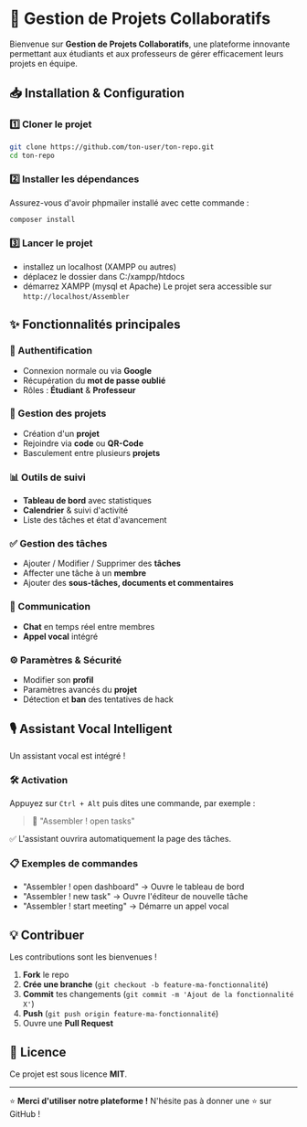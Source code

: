 # 🚀 Gestion de Projets Collaboratifs

Bienvenue sur **Gestion de Projets Collaboratifs**, une plateforme innovante permettant aux étudiants et aux professeurs de gérer efficacement leurs projets en équipe.

## 📥 Installation & Configuration

### 1️⃣ Cloner le projet
```bash
git clone https://github.com/ton-user/ton-repo.git
cd ton-repo
```

### 2️⃣ Installer les dépendances
Assurez-vous d'avoir phpmailer installé avec cette commande :
```bash
composer install
```

### 3️⃣ Lancer le projet
- installez un localhost (XAMPP ou autres)
- déplacez le dossier dans C:/xampp/htdocs
- démarrez XAMPP (mysql et Apache)
Le projet sera accessible sur `http://localhost/Assembler`

## ✨ Fonctionnalités principales

### 🔐 Authentification
- Connexion normale ou via **Google**
- Récupération du **mot de passe oublié**
- Rôles : **Étudiant** & **Professeur**

### 📌 Gestion des projets
- Création d'un **projet**
- Rejoindre via **code** ou **QR-Code**
- Basculement entre plusieurs **projets**

### 📊 Outils de suivi
- **Tableau de bord** avec statistiques
- **Calendrier** & suivi d'activité
- Liste des tâches et état d'avancement

### ✅ Gestion des tâches
- Ajouter / Modifier / Supprimer des **tâches**
- Affecter une tâche à un **membre**
- Ajouter des **sous-tâches, documents et commentaires**

### 💬 Communication
- **Chat** en temps réel entre membres
- **Appel vocal** intégré

### ⚙️ Paramètres & Sécurité
- Modifier son **profil**
- Paramètres avancés du **projet**
- Détection et **ban** des tentatives de hack

## 🎙️ Assistant Vocal Intelligent
Un assistant vocal est intégré !

### 🛠 Activation
Appuyez sur `Ctrl + Alt` puis dites une commande, par exemple :
> 🎤 "Assembler ! open tasks"

✅ L'assistant ouvrira automatiquement la page des tâches.

### 📋 Exemples de commandes
- "Assembler ! open dashboard" → Ouvre le tableau de bord
- "Assembler ! new task" → Ouvre l'éditeur de nouvelle tâche
- "Assembler ! start meeting" → Démarre un appel vocal

## 💡 Contribuer
Les contributions sont les bienvenues !
1. **Fork** le repo
2. **Crée une branche** (`git checkout -b feature-ma-fonctionnalité`)
3. **Commit** tes changements (`git commit -m 'Ajout de la fonctionnalité X'`)
4. **Push** (`git push origin feature-ma-fonctionnalité`)
5. Ouvre une **Pull Request**

## 📄 Licence
Ce projet est sous licence **MIT**.

---
⭐ **Merci d'utiliser notre plateforme !** N'hésite pas à donner une ⭐ sur GitHub !

